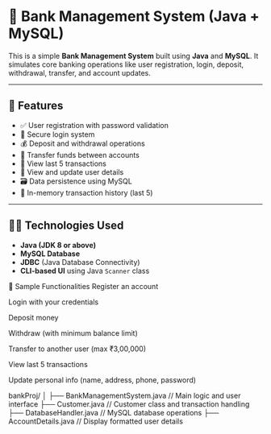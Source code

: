 # 🏦 Bank Management System (Java + MySQL)

This is a simple **Bank Management System** built using **Java** and **MySQL**. It simulates core banking operations like user registration, login, deposit, withdrawal, transfer, and account updates.

---

## 📌 Features

- ✅ User registration with password validation
- 🔐 Secure login system
- 💰 Deposit and withdrawal operations
- 🔁 Transfer funds between accounts
- 📄 View last 5 transactions
- 🧾 View and update user details
- 🗃️ Data persistence using MySQL
- 🧠 In-memory transaction history (last 5)

---

## 🧑‍💻 Technologies Used

- **Java (JDK 8 or above)**
- **MySQL Database**
- **JDBC** (Java Database Connectivity)
- **CLI-based UI** using Java `Scanner` class


🧪 Sample Functionalities
Register an account

Login with your credentials

Deposit money

Withdraw (with minimum balance limit)

Transfer to another user (max ₹3,00,000)

View last 5 transactions

Update personal info (name, address, phone, password)



bankProj/
│
├── BankManagementSystem.java     // Main logic and user interface
├── Customer.java                 // Customer class and transaction handling
├── DatabaseHandler.java          // MySQL database operations
├── AccountDetails.java           // Display formatted user details





